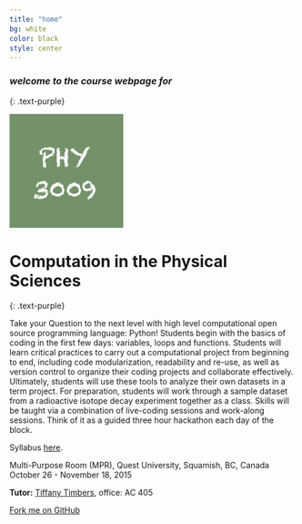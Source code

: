 ```yaml
---
title: "home"
bg: white
color: black
style: center
---
```


### *welcome to the course webpage for*
{: .text-purple}

<span><a href="https://github.com/PHY3009/PHY3009-2015/blob/gh-pages/README.md"><img height="200" width="200" src="img/PHY3009_logo.png" /></a></span>

# Computation in the Physical Sciences
{: .text-purple}

Take your Question to the next level with high level computational open source programming 
language: Python! Students begin with the basics of coding in the first few days: 
variables, loops and functions. Students will learn critical practices to carry out a 
computational project from beginning to end, including code modularization, readability 
and re-use, as well as version control to organize their coding projects and collaborate 
effectively. Ultimately, students will use these tools to analyze their own datasets in a 
term project. For preparation, students will work through a sample dataset from a 
radioactive isotope decay experiment together as a class. Skills will be taught via a 
combination of live-coding sessions and work-along sessions. Think of it as a guided three 
hour hackathon each day of the block. 

Syllabus [here](https://github.com/PHY3009/PHY3009-2015/blob/gh-pages/README.md).

Multi-Purpose Room (MPR), Quest University, Squamish, BC, Canada
October 26 - November 18, 2015

**Tutor:**
[Tiffany Timbers](mailto:tiffany.timbers@gmail.com), office: AC 405 

<span id="forkongithub">
  <a href="{{ site.source_link }}" class="bg-blue">
    Fork me on GitHub
  </a>
</span>
